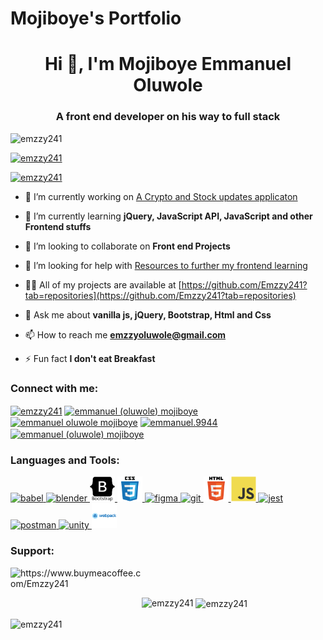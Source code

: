 # Mojiboye's Portfolio

<h1 align="center">Hi 👋, I'm Mojiboye Emmanuel Oluwole</h1>
<h3 align="center">A front end developer on his way to full stack</h3>

<p align="left"> <img src="https://komarev.com/ghpvc/?username=emzzy241&label=Profile%20views&color=0e75b6&style=flat" alt="emzzy241" /> </p>

<p align="left"> <a href="https://github.com/ryo-ma/github-profile-trophy"><img src="https://github-profile-trophy.vercel.app/?username=emzzy241" alt="emzzy241" /></a> </p>

<p align="left"> <a href="https://twitter.com/emzzy241" target="blank"><img src="https://img.shields.io/twitter/follow/emzzy241?logo=twitter&style=for-the-badge" alt="emzzy241" /></a> </p>

- 🔭 I’m currently working on [A Crypto and Stock updates applicaton](https://github.com/Emzzy241/Yay-Crypto-Stock)

- 🌱 I’m currently learning **jQuery, JavaScript API, JavaScript and other Frontend stuffs**

- 👯 I’m looking to collaborate on **Front end Projects**

- 🤝 I’m looking for help with [Resources to further my frontend learning](https://github.com/Emzzy241/Yay-Crypto-Stock)

- 👨‍💻 All of my projects are available at [https://github.com/Emzzy241?tab=repositories](https://github.com/Emzzy241?tab=repositories)

- 💬 Ask me about **vanilla js, jQuery, Bootstrap, Html and Css**

- 📫 How to reach me **emzzyoluwole@gmail.com**

- ⚡ Fun fact **I don't eat Breakfast**

<h3 align="left">Connect with me:</h3>
<p align="left">
<a href="https://twitter.com/emzzy241" target="blank"><img align="center" src="https://raw.githubusercontent.com/rahuldkjain/github-profile-readme-generator/master/src/images/icons/Social/twitter.svg" alt="emzzy241" height="30" width="40" /></a>
<a href="https://linkedin.com/in/emmanuel (oluwole) mojiboye" target="blank"><img align="center" src="https://raw.githubusercontent.com/rahuldkjain/github-profile-readme-generator/master/src/images/icons/Social/linked-in-alt.svg" alt="emmanuel (oluwole) mojiboye" height="30" width="40" /></a>
<a href="https://fb.com/emmanuel oluwole mojiboye" target="blank"><img align="center" src="https://raw.githubusercontent.com/rahuldkjain/github-profile-readme-generator/master/src/images/icons/Social/facebook.svg" alt="emmanuel oluwole mojiboye" height="30" width="40" /></a>
<a href="https://instagram.com/emmanuel.9944" target="blank"><img align="center" src="https://raw.githubusercontent.com/rahuldkjain/github-profile-readme-generator/master/src/images/icons/Social/instagram.svg" alt="emmanuel.9944" height="30" width="40" /></a>
<a href="https://www.youtube.com/c/emmanuel (oluwole) mojiboye" target="blank"><img align="center" src="https://raw.githubusercontent.com/rahuldkjain/github-profile-readme-generator/master/src/images/icons/Social/youtube.svg" alt="emmanuel (oluwole) mojiboye" height="30" width="40" /></a>
</p>

<h3 align="left">Languages and Tools:</h3>
<p align="left"> <a href="https://babeljs.io/" target="_blank" rel="noreferrer"> <img src="https://www.vectorlogo.zone/logos/babeljs/babeljs-icon.svg" alt="babel" width="40" height="40"/> </a> <a href="https://www.blender.org/" target="_blank" rel="noreferrer"> <img src="https://download.blender.org/branding/community/blender_community_badge_white.svg" alt="blender" width="40" height="40"/> </a> <a href="https://getbootstrap.com" target="_blank" rel="noreferrer"> <img src="https://raw.githubusercontent.com/devicons/devicon/master/icons/bootstrap/bootstrap-plain-wordmark.svg" alt="bootstrap" width="40" height="40"/> </a> <a href="https://www.w3schools.com/css/" target="_blank" rel="noreferrer"> <img src="https://raw.githubusercontent.com/devicons/devicon/master/icons/css3/css3-original-wordmark.svg" alt="css3" width="40" height="40"/> </a> <a href="https://www.figma.com/" target="_blank" rel="noreferrer"> <img src="https://www.vectorlogo.zone/logos/figma/figma-icon.svg" alt="figma" width="40" height="40"/> </a> <a href="https://git-scm.com/" target="_blank" rel="noreferrer"> <img src="https://www.vectorlogo.zone/logos/git-scm/git-scm-icon.svg" alt="git" width="40" height="40"/> </a> <a href="https://www.w3.org/html/" target="_blank" rel="noreferrer"> <img src="https://raw.githubusercontent.com/devicons/devicon/master/icons/html5/html5-original-wordmark.svg" alt="html5" width="40" height="40"/> </a> <a href="https://developer.mozilla.org/en-US/docs/Web/JavaScript" target="_blank" rel="noreferrer"> <img src="https://raw.githubusercontent.com/devicons/devicon/master/icons/javascript/javascript-original.svg" alt="javascript" width="40" height="40"/> </a> <a href="https://jestjs.io" target="_blank" rel="noreferrer"> <img src="https://www.vectorlogo.zone/logos/jestjsio/jestjsio-icon.svg" alt="jest" width="40" height="40"/> </a> <a href="https://postman.com" target="_blank" rel="noreferrer"> <img src="https://www.vectorlogo.zone/logos/getpostman/getpostman-icon.svg" alt="postman" width="40" height="40"/> </a> <a href="https://unity.com/" target="_blank" rel="noreferrer"> <img src="https://www.vectorlogo.zone/logos/unity3d/unity3d-icon.svg" alt="unity" width="40" height="40"/> </a> <a href="https://webpack.js.org" target="_blank" rel="noreferrer"> <img src="https://raw.githubusercontent.com/devicons/devicon/d00d0969292a6569d45b06d3f350f463a0107b0d/icons/webpack/webpack-original-wordmark.svg" alt="webpack" width="40" height="40"/> </a> </p>

<h3 align="left">Support:</h3>
<p><a href="https://www.buymeacoffee.com/https://www.buymeacoffee.com/Emzzy241"> <img align="left" src="https://cdn.buymeacoffee.com/buttons/v2/default-yellow.png" height="50" width="210" alt="https://www.buymeacoffee.com/Emzzy241" /></a></p><br><br>

<p><img align="left" src="https://github-readme-stats.vercel.app/api/top-langs?username=emzzy241&show_icons=true&locale=en&layout=compact" alt="emzzy241" /></p>

<p>&nbsp;<img align="center" src="https://github-readme-stats.vercel.app/api?username=emzzy241&show_icons=true&locale=en" alt="emzzy241" /></p>

<p><img align="center" src="https://github-readme-streak-stats.herokuapp.com/?user=emzzy241&" alt="emzzy241" /></p>
